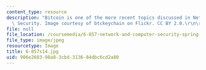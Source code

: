 ```yaml
---
content_type: resource
description: "Bitcoin is one of the more recent topics discussed in Network and Computer\
  \ Security. Image courtesy of btckeychain on Flickr. CC BY 2.0.\r\n\r\n"
file: null
file_location: /coursemedia/6-857-network-and-computer-security-spring-2014/906e268398a83cbd313684dbc6cd2a80_6-857s14.jpg
file_type: image/jpeg
resourcetype: Image
title: 6-857s14.jpg
uid: 906e2683-98a8-3cbd-3136-84dbc6cd2a80
---
```

